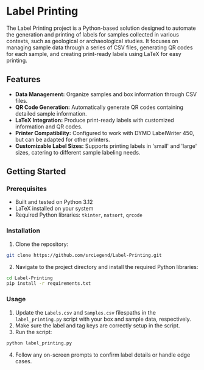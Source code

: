 # Label Printing

The Label Printing project is a Python-based solution designed to automate the generation and printing of labels for samples collected in various contexts, such as geological or archaeological studies. It focuses on managing sample data through a series of CSV files, generating QR codes for each sample, and creating print-ready labels using LaTeX for easy printing.

## Features

- **Data Management:** Organize samples and box information through CSV files.
- **QR Code Generation:** Automatically generate QR codes containing detailed sample information.
- **LaTeX Integration:** Produce print-ready labels with customized information and QR codes.
- **Printer Compatibility:** Configured to work with DYMO LabelWriter 450, but can be adapted for other printers.
- **Customizable Label Sizes:** Supports printing labels in 'small' and 'large' sizes, catering to different sample labeling needs.

## Getting Started

### Prerequisites

- Built and tested on Python 3.12
- LaTeX installed on your system
- Required Python libraries: `tkinter`, `natsort`, `qrcode`

### Installation

1. Clone the repository:
```sh
git clone https://github.com/srcLegend/Label-Printing.git
```
2. Navigate to the project directory and install the required Python libraries:
```sh
cd Label-Printing
pip install -r requirements.txt
```

### Usage

1. Update the `Labels.csv` and `Samples.csv` filespaths in the `label_printing.py` script with your box and sample data, respectively.
2. Make sure the label and tag keys are correctly setup in the script.
3. Run the script:
```sh
python label_printing.py
```
4. Follow any on-screen prompts to confirm label details or handle edge cases.
